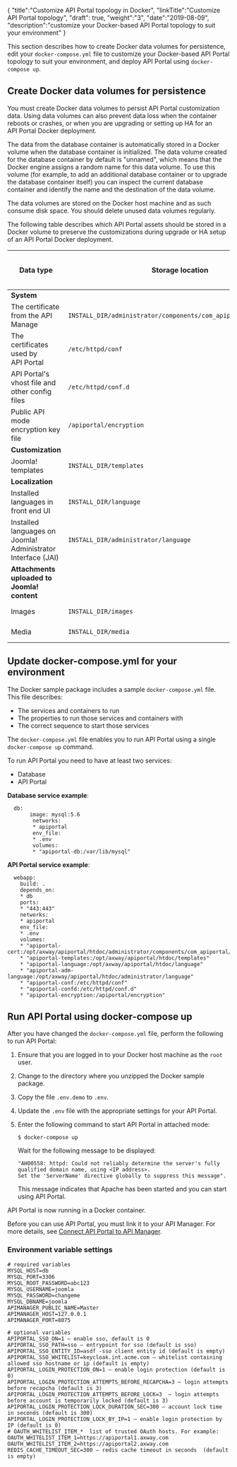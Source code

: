 {
  "title":"Customize API Portal topology in Docker",
  "linkTitle":"Customize API Portal topology",
  "draft": true,
  "weight":"3",
  "date":"2019-08-09",
  "description":"customize your Docker-based API Portal topology to suit your environment"
}

This section describes how to create Docker data volumes for persistence, edit your `docker-compose.yml` file to customize your Docker-based API Portal topology to suit your environment, and deploy API Portal using `docker-compose up`.

## Create Docker data volumes for persistence

You must create Docker data volumes to persist API Portal customization data. Using data volumes can also prevent data loss when the container reboots or crashes, or when you are upgrading or setting up HA for an API Portal Docker deployment.

The data from the database container is automatically stored in a Docker volume when the database container is initialized. The data volume created for the database container by default is "unnamed", which means that the Docker engine assigns a random name for this data volume. To use this volume (for example, to add an additional database container or to upgrade the database container itself) you can inspect the current database container and identify the name and the destination of the data volume.

The data volumes are stored on the Docker host machine and as such consume disk space. You should delete unused data volumes regularly.

The following table describes which API Portal assets should be stored in a Docker volume to preserve the customizations during upgrade or HA setup of an API Portal Docker deployment.

|Data type | Storage location | Example data volume name|
|--- |--- |--- |
|**System**                                    |   |
|The certificate from the API Manage           | `INSTALL_DIR/administrator/components/com_apiportal/assets/cert`| apiportal-cert|
|The certificates used by API Portal           |`/etc/httpd/conf`                                                |apiportal-conf|
|API Portal's vhost file and other config files|`/etc/httpd/conf.d`                                              |apiportal-confd|
|Public API mode encryption key file           |`/apiportal/encryption`                                          |apiportal-encryption|
|**Customization**                             |   |
|Joomla! templates                             |`INSTALL_DIR/templates`                                          |apiportal-templates|
|**Localization**                              |   |
|Installed languages in front end UI           |`INSTALL_DIR/language`                                           |apiportal-language|
|Installed languages on Joomla! Administrator Interface (JAI)|`INSTALL_DIR/administrator/language`               |apiportal-adm-language|
|**Attachments uploaded to Joomla! content**   |   |
|Images                                        |`INSTALL_DIR/images`                                             |apiportal-images|
|Media                                         |`INSTALL_DIR/media`                                              |apiportal-media|

## Update docker-compose.yml for your environment

The Docker sample package includes a sample `docker-compose.yml` file. This file describes:

* The services and containers to run
* The properties to run those services and containers with
* The correct sequence to start those services

The `docker-compose.yml` file enables you to run API Portal using a single `docker-compose up` command.

To run API Portal you need to have at least two services:

* Database
* API Portal

**Database service example**:

```
  db:
       image: mysql:5.6
        networks:
        * apiportal
        env_file:
        * .env
        volumes:
        * "apiportal-db:/var/lib/mysql"
```

**API Portal service example**:

```
  webapp:
    build: .
    depends_on:
    * db
    ports:
    * "443:443"
    networks:
    * apiportal
    env_file:
    * .env
    volumes:
    * "apiportal-cert:/opt/axway/apiportal/htdoc/administrator/components/com_apiportal/assets/cert"
    * "apiportal-templates:/opt/axway/apiportal/htdoc/templates"
    * "apiportal-language:/opt/axway/apiportal/htdoc/language"
    * "apiportal-adm-language:/opt/axway/apiportal/htdoc/administrator/language"
    * "apiportal-conf:/etc/httpd/conf"
    * "apiportal-confd:/etc/httpd/conf.d"
    * "apiportal-encryption:/apiportal/encryption"
```

## Run API Portal using docker-compose up

After you have changed the `docker-compose.yml` file, perform the following to run API Portal:

1. Ensure that you are logged in to your Docker host machine as the `root` user.
2. Change to the directory where you unzipped the Docker sample package.
3. Copy the file `.env.demo` to `.env`.
4. Update the `.env` file with the appropriate settings for your API Portal.
5. Enter the following command to start API Portal in attached mode:

    `$ docker-compose up`

    Wait for the following message to be displayed:

    ```
    "AH00558: httpd: Could not reliably determine the server's fully qualified domain name, using <IP address>.
    Set the 'ServerName' directive globally to suppress this message".
    ```

    This message indicates that Apache has been started and you can start using API Portal.

API Portal is now running in a Docker container.

Before you can use API Portal, you must link it to your API Manager. For more details, see [Connect API Portal to API Manager](/docs/apim_installation/apiportal_install/connect_to_apimgr/).

### Environment variable settings

```
# required variables
MYSQL_HOST=db
MYSQL_PORT=3306
MYSQL_ROOT_PASSWORD=abc123
MYSQL_USERNAME=joomla
MYSQL_PASSWORD=changeme
MYSQL_DBNAME=joomla
APIMANAGER_PUBLIC_NAME=Master
APIMANAGER_HOST=127.0.0.1
APIMANAGER_PORT=8075

# optional variables
APIPORTAL_SSO_ON=1 – enable sso, default is 0
APIPORTAL_SSO_PATH=sso – entrypoint for sso (default is sso)
APIPORTAL_SSO_ENTITY_ID=asdf -sso client entity id (default is empty)
APIPORTAL_SSO_WHITELIST=keycloak.int.acme.com – whitelist containing allowed sso hostname or ip (default is empty)
APIPORTAL_LOGIN_PROTECTION_ON=1 – enable login protection (default is 0)
APIPORTAL_LOGIN_PROTECTION_ATTEMPTS_BEFORE_RECAPCHA=3 – login attempts before recapcha (default is 3)
APIPORTAL_LOGIN_PROTECTION_ATTEMPTS_BEFORE_LOCK=3  – login attempts before account is temporarily locked (default is 3)
APIPORTAL_LOGIN_PROTECTION_LOCK_DURATION_SEC=300 – account lock time in seconds (default is 300)
APIPORTAL_LOGIN_PROTECTION_LOCK_BY_IP=1 – enable login protection by IP (default is 0)
# OAUTH_WHITELIST_ITEM_*  list of trusted OAuth hosts. For example:
OAUTH_WHITELIST_ITEM_1=https://apiportal1.axway.com
OAUTH_WHITELIST_ITEM_2=https://apiportal2.axway.com
REDIS_CACHE_TIMEOUT_SEC=300 – redis cache timeout in seconds  (default is empty)
```
